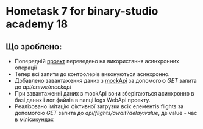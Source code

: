 # Hometask 7 for binary-studio academy 18 

## Що зроблено:
* Попередній [проект](https://github.com/VoBilyk/Lesson6_AirportTest) переведено на використання асинхронних операції
* Тепер всі запити до контролерів виконуються асинхронно.
* Добавлено завантаження даних з [mockApi](http://5b128555d50a5c0014ef1204.mockapi.io/crew) за допомогою _GET_ запита до _api/crews/mockapi_
* При завантаженні даних з mockApi вони зберігаються асинхронно в базі даних і лог файлів в папці logs WebApi проекту.
* Реалізовано імітацію фіктивної загрузки всіх елементів flights за допомогою _GET_ запита до 
_api/flights/await?delay:value_, де value - час в мілісикундах 
